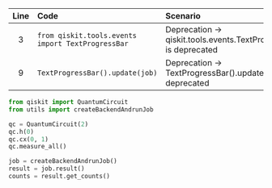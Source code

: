 | Line | Code | Scenario | Reference | Artifact | Refactoring |
| :--: | :--- | :------- | :--------:| :------- | :---------- |
| 3 | `from qiskit.tools.events import TextProgressBar` | Deprecation -> qiskit.tools.events.TextProgressBar is deprecated | IK | qiskit.tools.events.TextProgressBar | Remove import |
| 9 | `TextProgressBar().update(job)` | Deprecation -> TextProgressBar().update(job) is deprecated | IK | TextProgressBar | Remove usage |

```python
from qiskit import QuantumCircuit
from utils import createBackendAndrunJob

qc = QuantumCircuit(2)
qc.h(0)
qc.cx(0, 1)
qc.measure_all()

job = createBackendAndrunJob()
result = job.result()
counts = result.get_counts()
```